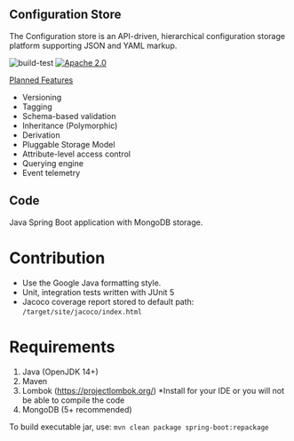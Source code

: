 ## Configuration Store

The Configuration store is an API-driven, hierarchical configuration storage platform supporting JSON and YAML markup.

<p align="center">

![build-test](https://github.com/citihub/configr/workflows/build-test/badge.svg)
[![Apache 2.0](https://img.shields.io/hexpm/l/plug.svg)](https://github.com/citihub/configr/blob/master/LICENSE)

<u>Planned Features</u>
<ul>
<li>Versioning</li>
<li>Tagging</li>
<li>Schema-based validation</li>
<li>Inheritance (Polymorphic)</li>
<li>Derivation</li>
<li>Pluggable Storage Model</li>
<li>Attribute-level access control</li>
<li>Querying engine</li>
<li>Event telemetry</li>
</ul>


## Code
Java Spring Boot application with MongoDB storage.

# Contribution
- Use the Google Java formatting style.
- Unit, integration tests written with JUnit 5
- Jacoco coverage report stored to default path: `/target/site/jacoco/index.html`

# Requirements
1. Java (OpenJDK 14+)
2. Maven
3. Lombok (https://projectlombok.org/)
   *Install for your IDE or you will not be able to compile the code
4. MongoDB (5+ recommended)


To build executable jar, use: `mvn clean package spring-boot:repackage`